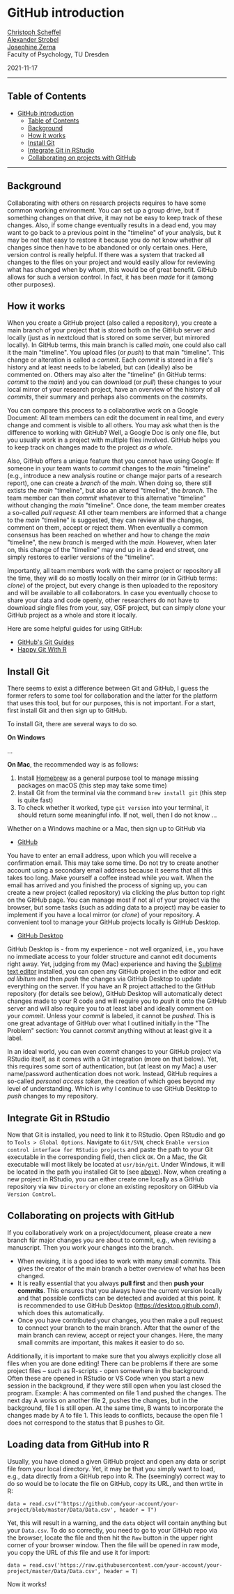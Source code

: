 # GitHub introduction

[Christoph Scheffel](christoph_scheffel@tu-dresden.de)<br>
[Alexander Strobel](alexander.strobel@tu-dresden.de)<br>
[Josephine Zerna](josephine.zerna@tu-dresden.de)<br>
Faculty of Psychology, TU Dresden

2021-11-17

---

## Table of Contents

- [GitHub introduction](#github-introduction)
  - [Table of Contents](#table-of-contents)
  - [Background](#background)
  - [How it works](#how-it-works)
  - [Install Git](#install-git)
  - [Integrate Git in RStudio](#integrate-git-in-rstudio)
  - [Collaborating on projects with GitHub](#collaborating-on-projects-with-github)

---

## Background

Collaborating with others on research projects requires to have some common working environment.
You can set up a group drive, but if something changes on that drive, it may not be easy to keep track of these changes.
Also, if some change eventually results in a dead end, you may want to go back to a previous point in the "timeline" of your analysis, but it may be not that easy to restore it because you do not know whether all changes since then have to be abandoned or only certain ones.
Here, version control is really helpful.
If there was a system that tracked all changes to the files on your project and would easily allow for reviewing what has changed when by whom, this would be of great benefit.
GitHub allows for such a version control. 
In fact, it has been *made* for it (among other purposes).

## How it works

When you create a GitHub project (also called a repository), you create a main branch of your project that is stored both on the GitHub server and locally (just as in nextcloud that is stored on some server, but mirrored locally).
In GitHub terms, this main branch is called *main*, one could also call it the main "timeline".
You upload files (or *push*) to that main "timeline". 
This change or alteration is called a *commit*. 
Each *commit* is stored in a file's history and at least needs to be labeled, but can (ideally) also be commented on. 
Others may also alter the "timeline" (in GitHub terms: *commit* to the *main*) and you can download (or *pull*) these changes to your local mirror of your research project, have an overview of the history of all *commits*, their summary and perhaps also comments on the *commits*.

You can compare this process to a collaborative work on a Google Document: 
All team members can edit the document in real time, and every change and comment is visible to all others.
You may ask what then is the difference to working with GitHub?
Well, a Google Doc is only one file, but you usually work in a project with multiple files involved.
GitHub helps you to keep track on changes made to the project *as a whole*.

Also, GitHub offers a unique feature that you cannot have using Google:
If someone in your team wants to *commit* changes to the *main* "timeline" (e.g., introduce a new analysis routine or change major parts of a research report), one can create a *branch* of the *main*. 
When doing so, there still extists the *main* "timeline", but also an altered "timeline", the *branch*.
The team member can then *commit* whatever to this alternative "timeline" without changing the *main* "timeline". 
Once done, the team member creates a so-called *pull request*: 
All other team members are informed that a change to the *main* "timeline" is suggested, they can review all the changes, comment on them, accept or reject them.
When eventually a common consensus has been reached on whether and how to change the *main* "timeline", the new *branch* is merged with the *main*. However, when later on, this change of the "timeline" may end up in a dead end street, one simply restores to earlier versions of the "timeline".

Importantly, all team members work with the same project or repository all the time, they will do so mostly locally on their mirror (or in GitHub terms: *clone*) of the project, but every change is then uploaded to the repository and will be available to all collaborators. 
In case you eventually choose to share your data and code openly, other researchers do not have to download single files from your, say, OSF project, but can simply *clone* your GitHub project as a whole and store it locally.

Here are some helpful guides for using GitHub:

- [GitHub's Git Guides](https://github.com/git-guides/install-git)
- [Happy Git With R](https://happygitwithr.com/install-git.html) 

## Install Git

There seems to exist a difference between Git and GitHub, I guess the former refers to some tool for collaboration and the latter for the platform that uses this tool, but for our purposes, this is not important. For a start, first install Git and then sign up to GitHub.

To install Git, there are several ways to do so.

**On Windows** 

...<!-- @Christoph/Josephine: please add instructions -->

**On Mac**, the recommended way is as follows:

1. Install [Homebrew](https://brew.sh/index_de) as a general purpose tool to manage missing packages on macOS (this step may take some time)
2. Install Git from the terminal via the command `brew install git` (this step is quite fast)
3. To check whether it worked, type `git version` into your terminal, it should return some meaningful info. If not, well, then I do not know ...

Whether on a Windows machine or a Mac, then sign up to GitHub via  

- [GitHub](https://github.com)

You have to enter an email address, upon which you will receive a confirmation email. This may take some time. Do not try to create another account using a secondary email address because it seems that all this takes too long. Make yourself a coffee instead while you wait. When the email has arrived and you finished the process of signing up, you can create a new project (called repository) via clicking the *plus* button top right on the GitHub page. You can manage most if not all of your project via the browser, but some tasks (such as adding data to a project) may be easier to implement if you have a local mirror (or *clone*) of your repository. A convenient tool to manage your GitHub projects locally is GitHub Desktop.

- [GitHub Desktop](https://desktop.github.com)

GitHub Desktop is - from my experience - not well organized, i.e., you have no immediate access to your folder structure and cannot edit documents right away. Yet, judging from my (Mac) experience and having the [Sublime text editor](https://www.sublimetext.com) installed, you can open any GitHub project in the editor and edit *ad libitum* and then *push* the changes via GitHub Desktop to update everything on the server. If you have an R project attached to the GitHub repository (for details see below), GitHub Desktop will automatically detect changes made to your R code and will require you to *push* it onto the GitHub server and will also require you to at least label and ideally comment on your *commit*. Unless your *commit* is labeled, it cannot be *pushed*. This is one great advantage of GitHub over what I outlined initially in the "The Problem" section: You cannot *commit* anything without at least give it a label.

In an ideal world, you can even *commit* changes to your GitHub project via RStudio itself, as it comes with a Git integration (more on that below). Yet, this requires some sort of authentication, but (at least on my Mac) a user name/password authentication does not work. Instead, GitHub requires a so-called *personal access token*, the creation of which goes beyond my level of understanding. Which is why I continue to use GitHub Desktop to *push* changes to my repository.

## Integrate Git in RStudio

Now that Git is installed, you need to link it to RStudio. 
Open RStudio and go to `Tools > Global Options`. 
Navigate to `Git/SVN`, check `Enable version control interface for RStudio projects` and paste the path to your Git executable in the corresponding field, then click `OK`.
On a Mac, the Git executable will most likely be located at `usr/bin/git`. 
Under Windows, it will be located in the path you installed Git to (see [above](#Install-Git)).
Now, when creating a new project in RStudio, you can either create one locally as a GitHub repository via `New Directory` or clone an existing repository on GitHub via `Version Control`. 

## Collaborating on projects with GitHub

If you collaboratively work on a project/document, please create a new branch für major changes you are about to commit, e.g., when revising a manuscript. 
Then you work your changes into the branch.
- When revising, it is a good idea to work with many small commits. This gives the creator of the main branch a better overview of what has been changed.
- It is really essential that you always **pull first** and then **push your commits**. This ensures that you always have the current version locally and that possible conflicts can be detected and avoided at this point. It is recommended to use GitHub Desktop (https://desktop.github.com/), which does this automatically.
- Once you have contributed your changes, you then make a pull request to connect your branch to the main branch. After that the owner of the main branch can review, accept or reject your changes. Here, the many small commits are important, this makes it easier to do so.

Additionally, it is important to make sure that you always explicitly close all files when you are done editing! There can be problems if there are some project files – such as R-scripts - open somewhere in the background. Often these are opened in RStudio or VS Code when you start a new session in the background, if they were still open when you last closed the program. Example: A has commented on file 1 and pushed the changes. The next day A works on another file 2, pushes the changes, but in the background, file 1 is still open. At the same time, B wants to incorporate the changes made by A to file 1. This leads to conflicts, because the open file 1 does not correspond to the status that B pushes to Git.

## Loading data from GitHub into R

Usually, you have cloned a given GitHub project and open any data or script file from your local directory. 
Yet, it may be that you simply want to load, e.g., data directly from a GitHub repo into R. 
The (seemingly) correct way to do so would be to locate the file on GitHub, copy its URL, and then wrtite in R:

```
data = read.csv("'https://github.com/your-account/your-project/blob/master/Data/Data.csv', header = T")
```

Yet, this will result in a warning, and the `data` object will contain anything but your `Data.csv`. 
To do so correctly, you need to go to your GitHub repo via the browser, locate the file and then hit the `Raw` button in the upper right corner of your browser window. 
Then the file will be opened in raw mode, you copy the URL of *this* file and use it for import:

```
data = read.csv('https://raw.githubusercontent.com/your-account/your-project/master/Data/Data.csv', header = T)
```

Now it works!

